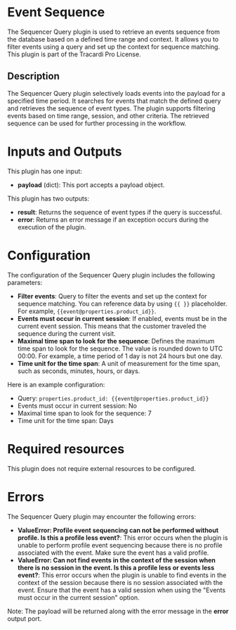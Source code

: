 # Event Sequence

The Sequencer Query plugin is used to retrieve an events sequence from the database based on a defined time range and
context. It allows you to filter events using a query and set up the context for sequence matching. This plugin is part
of the Tracardi Pro License.

## Description

The Sequencer Query plugin selectively loads events into the payload for a specified time period. It searches for events
that match the defined query and retrieves the sequence of event types. The plugin supports filtering events based on
time range, session, and other criteria. The retrieved sequence can be used for further processing in the workflow.

# Inputs and Outputs

This plugin has one input:

- **payload** (dict): This port accepts a payload object.

This plugin has two outputs:

- **result**: Returns the sequence of event types if the query is successful.
- **error**: Returns an error message if an exception occurs during the execution of the plugin.

# Configuration

The configuration of the Sequencer Query plugin includes the following parameters:

- **Filter events**: Query to filter the events and set up the context for sequence matching. You can reference data by
  using `{{ }}` placeholder. For example, `{{event@properties.product_id}}`.
- **Events must occur in current session**: If enabled, events must be in the current event session. This means that the
  customer traveled the sequence during the current visit.
- **Maximal time span to look for the sequence**: Defines the maximum time span to look for the sequence. The value is
  rounded down to UTC 00:00. For example, a time period of 1 day is not 24 hours but one day.
- **Time unit for the time span**: A unit of measurement for the time span, such as seconds, minutes, hours, or days.

Here is an example configuration:

- Query: `properties.product_id: {{event@properties.product_id}}`
- Events must occur in current session: No
- Maximal time span to look for the sequence: 7
- Time unit for the time span: Days

# Required resources

This plugin does not require external resources to be configured.

# Errors

The Sequencer Query plugin may encounter the following errors:

- **ValueError: Profile event sequencing can not be performed without profile. Is this a profile less event?**: This
  error occurs when the plugin is unable to perform profile event sequencing because there is no profile associated with
  the event. Make sure the event has a valid profile.
- **ValueError: Can not find events in the context of the session when there is no session in the event. Is this a
  profile less or events less event?**: This error occurs when the plugin is unable to find events in the context of the
  session because there is no session associated with the event. Ensure that the event has a valid session when using
  the "Events must occur in the current session" option.

Note: The payload will be returned along with the error message in the **error** output port.

